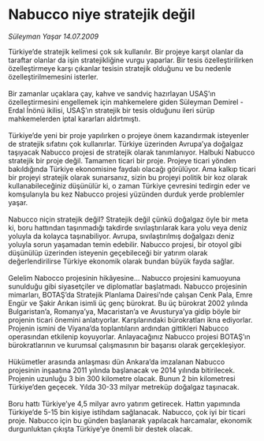 # Nabucco niye stratejik değil

*Süleyman Yaşar 14.07.2009*

<div class="taraf_structure_2col_1zq">
<div class="margen_n">



 <p>Türkiye’de stratejik kelimesi çok sık kullanılır. Bir projeye karşıt olanlar da taraftar olanlar da işin stratejikliğine vurgu yaparlar. Bir tesis özelleştirilirken özelleştirmeye karşı çıkanlar tesisin stratejik olduğunu ve bu nedenle özelleştirilmemesini isterler. <br/><br/>Bir zamanlar uçaklara çay, kahve ve sandviç hazırlayan USAŞ’ın özelleştirmesini engellemek için mahkemelere giden Süleyman Demirel - Erdal İnönü ikilisi, USAŞ’ın stratejik bir tesis olduğunu ileri sürüp mahkemelerden iptal kararları aldırtmıştı. <br/><br/>Türkiye’de yeni bir proje yapılırken o projeye önem kazandırmak isteyenler de stratejik sıfatını çok kullanırlar. Türkiye üzerinden Avrupa’ya doğalgaz taşıyacak Nabucco projesi de stratejik olarak tanımlanıyor. Halbuki Nabucco stratejik bir proje değil. Tamamen ticari bir proje. Projeye ticari yönden bakıldığında Türkiye ekonomisine faydalı olacağı görülüyor. Ama kalkıp ticari bir projeyi stratejik olarak sunarsanız, sizin bu projeyi politik bir koz olarak kullanabileceğiniz düşünülür ki, o zaman Türkiye çevresini tedirgin eder ve komşularıyla bu kez Nabucco projesi yüzünden durduk yerde problemler yaşar. <br/><br/>Nabucco niçin stratejik değil? Stratejik değil çünkü doğalgaz öyle bir meta ki, boru hattından taşınmadığı takdirde sıvılaştırılarak kara yolu veya deniz yoluyla da kolayca taşınabiliyor. Avrupa, sıvılaştırılmış doğalgazı deniz yoluyla sorun yaşamadan temin edebilir. Nabucco projesi, bir otoyol gibi düşünülüp üzerinden isteyenin geçebileceği bir yatırım olarak değerlendirilirse Türkiye ekonomik olarak bundan büyük fayda sağlar. <br/><br/>Gelelim Nabocco projesinin hikâyesine... Nabucco projesini kamuoyuna sunulduğu gibi siyasetçiler ve diplomatlar başlatmadı. Nabucco projesinin mimarları, BOTAŞ’da Stratejik Planlama Dairesi’nde çalışan Cenk Pala, Emre Engür ve Şakir Arıkan isimli üç genç bürokrat. Bu üç bürokrat 2002 yılında Bulgaristan’a, Romanya’ya, Macaristan’a ve Avusturya’ya gidip böyle bir projenin ticari önemini anlatıyorlar. Karşılarındaki bürokratları ikna ediyorlar. Projenin ismini de Viyana’da toplantıların ardından gittikleri Nabucco operasından etkilenip koyuyorlar. Anlayacağınız Nabucco projesi BOTAŞ’ın bürokratlarının ve kurumsal çalışmasının bir başarısı olarak gerçekleşiyor. <br/><br/>Hükümetler arasında anlaşması dün Ankara’da imzalanan Nabucco projesinin inşaatına 2011 yılında başlanacak ve 2014 yılında bitirilecek. Projenin uzunluğu 3 bin 300 kilometre olacak. Bunun 2 bin kilometresi Türkiye’den geçecek. Yılda 30-33 milyar metreküp doğalgaz taşınacak. <br/><br/>Boru hattı Türkiye’ye 4,5 milyar avro yatırım getirecek. Hattın yapımında Türkiye’de 5-15 bin kişiye istihdam sağlanacak. Nabucco, çok iyi bir ticari proje. Nabucco için bu günden başlanarak yapılacak harcamalar, ekonomik durgunluktan çıkışta Türkiye’ye önemli bir destek olacak.</p>
<br/>
<br/>
<br/>



<br/>


<div id="taraf_not">
</div>

</div>


</div>
